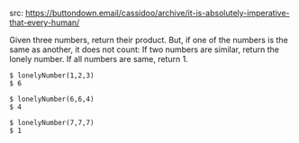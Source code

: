 src: https://buttondown.email/cassidoo/archive/it-is-absolutely-imperative-that-every-human/

Given three numbers, return their product. But, if one of the numbers is the same as another, it does not count: If two numbers are similar, return the lonely number. If all numbers are same, return 1.

```text
$ lonelyNumber(1,2,3)
$ 6

$ lonelyNumber(6,6,4)
$ 4

$ lonelyNumber(7,7,7)
$ 1
```
